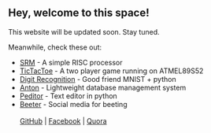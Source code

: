 ## Hey, welcome to this space!

This website will be updated soon. Stay tuned.

Meanwhile, check these out:
- [SRM](https://shubham1172.github.io/SRM/) - A simple RISC processor
- [TicTacToe](https://shubham1172.github.io/TicTacToe/) - A two player game running on ATMEL89S52
- [Digit Recognition](https://shubham1172.github.io/MNISTDigitRecoginition/) - Good friend MNIST + python
- [Anton](https://shubham1172.github.io/anton/) - Lightweight database management system
- [Peditor](https://shubham1172.github.io/peditor/) - Text editor in python
- [Beeter](https://shubham1172.github.io/beeter/) - Social media for beeting
<br><br>
[GitHub](https://github.com/shubham1172) | [Facebook](https://www.facebook.com/shubhamsharma1172) | [Quora](https://www.quora.com/profile/Shubham-Sharma-522)
